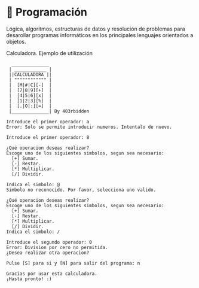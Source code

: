 # 🤖 Programación

Lógica, algoritmos, estructuras de datos y resolución de problemas para desarollar programas informáticos en los principales lenguajes orientados a objetos.

Calculadora.
Ejemplo de utilización
```
  ______________
 | ____________ |
 ||CALCULADORA ||
 | """""""""""" |
 |  [M|#|C][-]  |
 |  [7|8|9][+]  |
 |  [4|5|6][x]  |
 |  [1|2|3][%]  |
 |  [.|O|:][=]  |
 |______________| By 403rbidden 

Introduce el primer operador: a
Error: Solo se permite introducir numeros. Intentalo de nuevo.

Introduce el primer operador: 8

¿Qué operacion deseas realizar?
Escoge uno de los siguientes simbolos, segun sea necesario:
  [+] Sumar.
  [-] Restar.
  [*] Multiplicar.
  [/] Dividir.
  
Indica el simbolo: @
Simbolo no reconocido. Por favor, selecciona uno valido.

¿Qué operacion deseas realizar?
Escoge uno de los siguientes simbolos, segun sea necesario:
  [+] Sumar.
  [-] Restar.
  [*] Multiplicar.
  [/] Dividir.
Indica el simbolo: /

Introduce el segundo operador: 0
Error: Division por cero no permitida.     
¿Desea realizar otra operacion?

Pulse [S] para si y [N] para salir del programa: n

Gracias por usar esta calculadora.
¡Hasta pronto! :)
```

